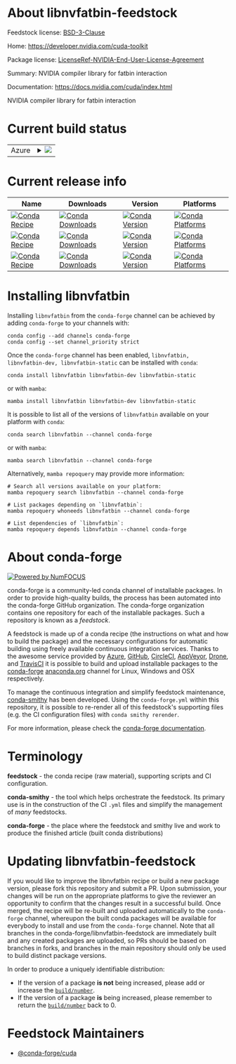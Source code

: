 About libnvfatbin-feedstock
===========================

Feedstock license: [BSD-3-Clause](https://github.com/conda-forge/libnvfatbin-feedstock/blob/main/LICENSE.txt)

Home: https://developer.nvidia.com/cuda-toolkit

Package license: [LicenseRef-NVIDIA-End-User-License-Agreement](https://docs.nvidia.com/cuda/eula/index.html)

Summary: NVIDIA compiler library for fatbin interaction

Documentation: https://docs.nvidia.com/cuda/index.html

NVIDIA compiler library for fatbin interaction


Current build status
====================


<table>
    
  <tr>
    <td>Azure</td>
    <td>
      <details>
        <summary>
          <a href="https://dev.azure.com/conda-forge/feedstock-builds/_build/latest?definitionId=21803&branchName=main">
            <img src="https://dev.azure.com/conda-forge/feedstock-builds/_apis/build/status/libnvfatbin-feedstock?branchName=main">
          </a>
        </summary>
        <table>
          <thead><tr><th>Variant</th><th>Status</th></tr></thead>
          <tbody><tr>
              <td>linux_64</td>
              <td>
                <a href="https://dev.azure.com/conda-forge/feedstock-builds/_build/latest?definitionId=21803&branchName=main">
                  <img src="https://dev.azure.com/conda-forge/feedstock-builds/_apis/build/status/libnvfatbin-feedstock?branchName=main&jobName=linux&configuration=linux%20linux_64_" alt="variant">
                </a>
              </td>
            </tr><tr>
              <td>linux_aarch64_arm_variant_typesbsa</td>
              <td>
                <a href="https://dev.azure.com/conda-forge/feedstock-builds/_build/latest?definitionId=21803&branchName=main">
                  <img src="https://dev.azure.com/conda-forge/feedstock-builds/_apis/build/status/libnvfatbin-feedstock?branchName=main&jobName=linux&configuration=linux%20linux_aarch64_arm_variant_typesbsa" alt="variant">
                </a>
              </td>
            </tr><tr>
              <td>linux_aarch64_arm_variant_typetegra</td>
              <td>
                <a href="https://dev.azure.com/conda-forge/feedstock-builds/_build/latest?definitionId=21803&branchName=main">
                  <img src="https://dev.azure.com/conda-forge/feedstock-builds/_apis/build/status/libnvfatbin-feedstock?branchName=main&jobName=linux&configuration=linux%20linux_aarch64_arm_variant_typetegra" alt="variant">
                </a>
              </td>
            </tr><tr>
              <td>win_64</td>
              <td>
                <a href="https://dev.azure.com/conda-forge/feedstock-builds/_build/latest?definitionId=21803&branchName=main">
                  <img src="https://dev.azure.com/conda-forge/feedstock-builds/_apis/build/status/libnvfatbin-feedstock?branchName=main&jobName=win&configuration=win%20win_64_" alt="variant">
                </a>
              </td>
            </tr>
          </tbody>
        </table>
      </details>
    </td>
  </tr>
</table>

Current release info
====================

| Name | Downloads | Version | Platforms |
| --- | --- | --- | --- |
| [![Conda Recipe](https://img.shields.io/badge/recipe-libnvfatbin-green.svg)](https://anaconda.org/conda-forge/libnvfatbin) | [![Conda Downloads](https://img.shields.io/conda/dn/conda-forge/libnvfatbin.svg)](https://anaconda.org/conda-forge/libnvfatbin) | [![Conda Version](https://img.shields.io/conda/vn/conda-forge/libnvfatbin.svg)](https://anaconda.org/conda-forge/libnvfatbin) | [![Conda Platforms](https://img.shields.io/conda/pn/conda-forge/libnvfatbin.svg)](https://anaconda.org/conda-forge/libnvfatbin) |
| [![Conda Recipe](https://img.shields.io/badge/recipe-libnvfatbin--dev-green.svg)](https://anaconda.org/conda-forge/libnvfatbin-dev) | [![Conda Downloads](https://img.shields.io/conda/dn/conda-forge/libnvfatbin-dev.svg)](https://anaconda.org/conda-forge/libnvfatbin-dev) | [![Conda Version](https://img.shields.io/conda/vn/conda-forge/libnvfatbin-dev.svg)](https://anaconda.org/conda-forge/libnvfatbin-dev) | [![Conda Platforms](https://img.shields.io/conda/pn/conda-forge/libnvfatbin-dev.svg)](https://anaconda.org/conda-forge/libnvfatbin-dev) |
| [![Conda Recipe](https://img.shields.io/badge/recipe-libnvfatbin--static-green.svg)](https://anaconda.org/conda-forge/libnvfatbin-static) | [![Conda Downloads](https://img.shields.io/conda/dn/conda-forge/libnvfatbin-static.svg)](https://anaconda.org/conda-forge/libnvfatbin-static) | [![Conda Version](https://img.shields.io/conda/vn/conda-forge/libnvfatbin-static.svg)](https://anaconda.org/conda-forge/libnvfatbin-static) | [![Conda Platforms](https://img.shields.io/conda/pn/conda-forge/libnvfatbin-static.svg)](https://anaconda.org/conda-forge/libnvfatbin-static) |

Installing libnvfatbin
======================

Installing `libnvfatbin` from the `conda-forge` channel can be achieved by adding `conda-forge` to your channels with:

```
conda config --add channels conda-forge
conda config --set channel_priority strict
```

Once the `conda-forge` channel has been enabled, `libnvfatbin, libnvfatbin-dev, libnvfatbin-static` can be installed with `conda`:

```
conda install libnvfatbin libnvfatbin-dev libnvfatbin-static
```

or with `mamba`:

```
mamba install libnvfatbin libnvfatbin-dev libnvfatbin-static
```

It is possible to list all of the versions of `libnvfatbin` available on your platform with `conda`:

```
conda search libnvfatbin --channel conda-forge
```

or with `mamba`:

```
mamba search libnvfatbin --channel conda-forge
```

Alternatively, `mamba repoquery` may provide more information:

```
# Search all versions available on your platform:
mamba repoquery search libnvfatbin --channel conda-forge

# List packages depending on `libnvfatbin`:
mamba repoquery whoneeds libnvfatbin --channel conda-forge

# List dependencies of `libnvfatbin`:
mamba repoquery depends libnvfatbin --channel conda-forge
```


About conda-forge
=================

[![Powered by
NumFOCUS](https://img.shields.io/badge/powered%20by-NumFOCUS-orange.svg?style=flat&colorA=E1523D&colorB=007D8A)](https://numfocus.org)

conda-forge is a community-led conda channel of installable packages.
In order to provide high-quality builds, the process has been automated into the
conda-forge GitHub organization. The conda-forge organization contains one repository
for each of the installable packages. Such a repository is known as a *feedstock*.

A feedstock is made up of a conda recipe (the instructions on what and how to build
the package) and the necessary configurations for automatic building using freely
available continuous integration services. Thanks to the awesome service provided by
[Azure](https://azure.microsoft.com/en-us/services/devops/), [GitHub](https://github.com/),
[CircleCI](https://circleci.com/), [AppVeyor](https://www.appveyor.com/),
[Drone](https://cloud.drone.io/welcome), and [TravisCI](https://travis-ci.com/)
it is possible to build and upload installable packages to the
[conda-forge](https://anaconda.org/conda-forge) [anaconda.org](https://anaconda.org/)
channel for Linux, Windows and OSX respectively.

To manage the continuous integration and simplify feedstock maintenance,
[conda-smithy](https://github.com/conda-forge/conda-smithy) has been developed.
Using the ``conda-forge.yml`` within this repository, it is possible to re-render all of
this feedstock's supporting files (e.g. the CI configuration files) with ``conda smithy rerender``.

For more information, please check the [conda-forge documentation](https://conda-forge.org/docs/).

Terminology
===========

**feedstock** - the conda recipe (raw material), supporting scripts and CI configuration.

**conda-smithy** - the tool which helps orchestrate the feedstock.
                   Its primary use is in the construction of the CI ``.yml`` files
                   and simplify the management of *many* feedstocks.

**conda-forge** - the place where the feedstock and smithy live and work to
                  produce the finished article (built conda distributions)


Updating libnvfatbin-feedstock
==============================

If you would like to improve the libnvfatbin recipe or build a new
package version, please fork this repository and submit a PR. Upon submission,
your changes will be run on the appropriate platforms to give the reviewer an
opportunity to confirm that the changes result in a successful build. Once
merged, the recipe will be re-built and uploaded automatically to the
`conda-forge` channel, whereupon the built conda packages will be available for
everybody to install and use from the `conda-forge` channel.
Note that all branches in the conda-forge/libnvfatbin-feedstock are
immediately built and any created packages are uploaded, so PRs should be based
on branches in forks, and branches in the main repository should only be used to
build distinct package versions.

In order to produce a uniquely identifiable distribution:
 * If the version of a package **is not** being increased, please add or increase
   the [``build/number``](https://docs.conda.io/projects/conda-build/en/latest/resources/define-metadata.html#build-number-and-string).
 * If the version of a package **is** being increased, please remember to return
   the [``build/number``](https://docs.conda.io/projects/conda-build/en/latest/resources/define-metadata.html#build-number-and-string)
   back to 0.

Feedstock Maintainers
=====================

* [@conda-forge/cuda](https://github.com/orgs/conda-forge/teams/cuda/)

